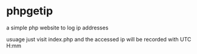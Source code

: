 phpgetip
========

a simple php website to log ip addresses

usuage just visit index.php and the accessed ip will be recorded with UTC H:mm
